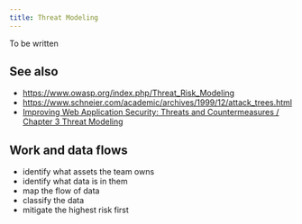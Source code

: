 ```yaml
---
title: Threat Modeling
---
```


To be written

## See also

* <https://www.owasp.org/index.php/Threat_Risk_Modeling>
* <https://www.schneier.com/academic/archives/1999/12/attack_trees.html>
* [Improving Web Application Security: Threats and Countermeasures / Chapter 3 Threat Modeling](https://msdn.microsoft.com/en-us/library/ff648644.aspx)

## Work and data flows

* identify what assets the team owns
* identify what data is in them
* map the flow of data
* classify the data
* mitigate the highest risk first
